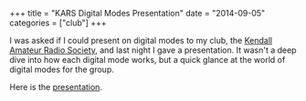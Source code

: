 +++
title = "KARS Digital Modes Presentation"
date = "2014-09-05"
categories = ["club"]
+++

I was asked if I could present on digital modes to my club, the
[Kendall Amateur Radio Society](http://www.kb5tx.org), and last night I gave a
presentation.  It wasn't a deep dive into how each digital mode works, but a
quick glance at the world of digital modes for the group.

Here is the [presentation](/files/kars_digital_modes.pdf).
